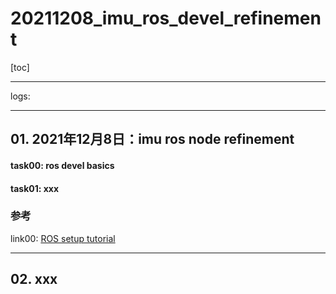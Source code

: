 # 20211208_imu_ros_devel_refinement

[toc]



---

logs:



---



## 01. 2021年12月8日：imu ros node refinement



#### task00: ros devel basics



#### task01: xxx





### 参考

link00: [ROS setup tutorial](https://www.jetbrains.com/help/clion/ros-setup-tutorial.html)

---



## 02. xxx

